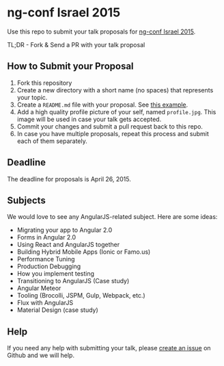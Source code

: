 ng-conf Israel 2015
===================

Use this repo to submit your talk proposals for [ng-conf Israel 2015](http://ng-conf.co.il).

TL;DR - Fork & Send a PR with your talk proposal

## How to Submit your Proposal

1. Fork this repository
2. Create a new directory with a short name (no spaces) that represents your topic.
3. Create a `README.md` file with your proposal. See [this example](https://github.com/gdg-israel/ng-conf-israel-submissions/blob/master/example-test-automation/README.md).
4. Add a high quality profile picture of your self, named `profile.jpg`. This image will be used in case your talk gets
   accepted.
5. Commit your changes and submit a pull request back to this repo.
6. In case you have multiple proposals, repeat this process and submit each of them separately.

## Deadline

The deadline for proposals is April 26, 2015.

## Subjects

We would love to see any AngularJS-related subject. Here are some ideas:

* Migrating your app to Angular 2.0
* Forms in Angular 2.0
* Using React and AngularJS together
* Building Hybrid Mobile Apps (Ionic or Famo.us)
* Performance Tuning
* Production Debugging
* How you implement testing
* Transitioning to AngularJS (Case study)
* Angular Meteor
* Tooling (Brocolli, JSPM, Gulp, Webpack, etc.)
* Flux with AngularJS
* Material Design (case study)

## Help

If you need any help with submitting your talk, please
[create an issue](https://github.com/gdg-israel/ng-conf-israel-submissions/issues/new) on Github and we will help.
